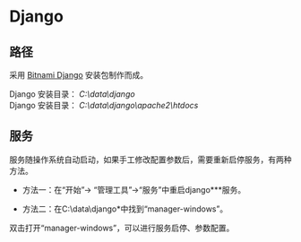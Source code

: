 # Django

## 路径

采用 [Bitnami Django](https://bitnami.com/stack/django) 安装包制作而成。  

Django 安装目录： *C:\data\django*  
Django 安装目录： *C:\data\django\apache2\htdocs*  

## 服务

服务随操作系统自动启动，如果手工修改配置参数后，需要重新启停服务，有两种方法。

* 方法一：在“开始”-> “管理工具”->“服务”中重启django***服务。

* 方法二：在C:\data\django*中找到“manager-windows”。

双击打开“manager-windows”，可以进行服务启停、参数配置。

